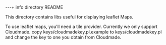 ---+ info directory README

This directory contains libs useful for displaying 
leaflet Maps.

To use leaflet maps, you'll need a tile provider.
Currently we only support Cloudmade.
copy keys/cloudmadekey.pl.example to keys/cloudmadekey.pl
and change the key to one you obtain from Cloudmade.




 
 
 